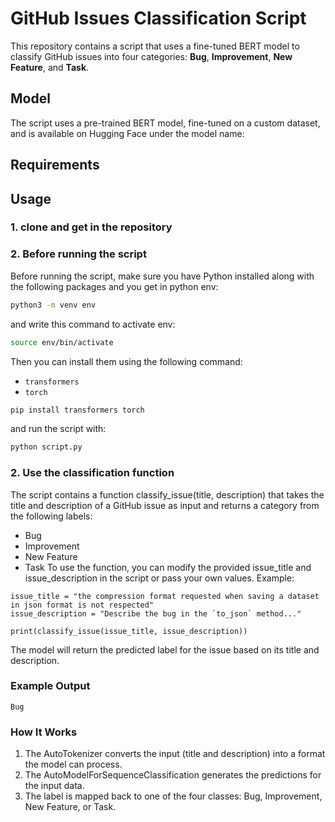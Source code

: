 # GitHub Issues Classification Script

This repository contains a script that uses a fine-tuned BERT model to classify GitHub issues into four categories: **Bug**, **Improvement**, **New Feature**, and **Task**.

## Model
The script uses a pre-trained BERT model, fine-tuned on a custom dataset, and is available on Hugging Face under the model name:


## Requirements



## Usage

### 1. clone and get in the repository
### 2. Before running the script
Before running the script, make sure you have Python installed along with the following packages and you get in python env:

```bash
python3 -m venv env
```
and write this command to activate env:

```bash
source env/bin/activate
```


Then you can install them using the following command:

- `transformers`
- `torch`

```bash
pip install transformers torch
```

and run the script with:

```bash
python script.py
```
### 2. Use the classification function
The script contains a function classify_issue(title, description) that takes the title and description of a GitHub issue as input and returns a category from the following labels:

- Bug
- Improvement
- New Feature
- Task
To use the function, you can modify the provided issue_title and issue_description in the script or pass your own values.
Example:
```
issue_title = "the compression format requested when saving a dataset in json format is not respected"
issue_description = "Describe the bug in the `to_json` method..."

print(classify_issue(issue_title, issue_description))
```
The model will return the predicted label for the issue based on its title and description.

### Example Output
```
Bug
```
### How It Works
1. The AutoTokenizer converts the input (title and description) into a format the model can process.
2. The AutoModelForSequenceClassification generates the predictions for the input data.
3. The label is mapped back to one of the four classes: Bug, Improvement, New Feature, or Task.


